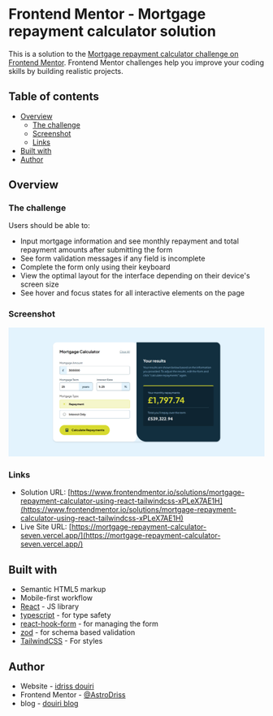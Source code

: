 # Frontend Mentor - Mortgage repayment calculator solution

This is a solution to the [Mortgage repayment calculator challenge on Frontend Mentor](https://www.frontendmentor.io/challenges/mortgage-repayment-calculator-Galx1LXK73). Frontend Mentor challenges help you improve your coding skills by building realistic projects.

## Table of contents

- [Overview](#overview)
  - [The challenge](#the-challenge)
  - [Screenshot](#screenshot)
  - [Links](#links)
- [Built with](#built-with)
- [Author](#author)

## Overview

### The challenge

Users should be able to:

- Input mortgage information and see monthly repayment and total repayment amounts after submitting the form
- See form validation messages if any field is incomplete
- Complete the form only using their keyboard
- View the optimal layout for the interface depending on their device's screen size
- See hover and focus states for all interactive elements on the page

### Screenshot

![](./screenshot.png)

### Links

- Solution URL: [https://www.frontendmentor.io/solutions/mortgage-repayment-calculator-using-react-tailwindcss-xPLeX7AE1H](https://www.frontendmentor.io/solutions/mortgage-repayment-calculator-using-react-tailwindcss-xPLeX7AE1H)
- Live Site URL: [https://mortgage-repayment-calculator-seven.vercel.app/](https://mortgage-repayment-calculator-seven.vercel.app/)

## Built with

- Semantic HTML5 markup
- Mobile-first workflow
- [React](https://react.dev/) - JS library
- [typescript](https://typescript.org/) - for type safety
- [react-hook-form](https://react-hook-form.com/) - for managing the form
- [zod](https://zod.dev) - for schema based validation
- [TailwindCSS](https://tailwindcss.com/) - For styles

## Author

- Website - [idriss douiri](https://idriss.douiri.org)
- Frontend Mentor - [@AstroDriss](https://www.frontendmentor.io/profile/AstroDriss)
- blog - [douiri blog](https://douiri.org)
